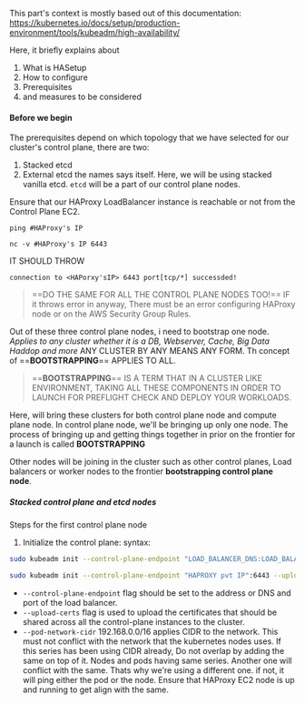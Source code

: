 This part's context is mostly based out of this documentation: https://kubernetes.io/docs/setup/production-environment/tools/kubeadm/high-availability/

Here, it briefly explains about
1) What is HASetup
2) How to configure
3) Prerequisites 
4) and measures to be considered
#### Before we begin[](https://kubernetes.io/docs/setup/production-environment/tools/kubeadm/high-availability/#before-you-begin)
The prerequisites depend on which topology that we have selected for our cluster's control plane, there are two:
1) Stacked etcd
2) External etcd
the names says itself. Here, we will be using stacked vanilla etcd. `etcd` will be a part of our control plane nodes.

Ensure that our HAProxy LoadBalancer instance is reachable or not from the Control Plane EC2. 
```
ping #HAProxy's IP
```
```
nc -v #HAProxy's IP 6443
```

  IT SHOULD THROW 
```
connection to <HAPorxy'sIP> 6443 port[tcp/*] successded!  
```
>==DO THE SAME FOR ALL THE CONTROL PLANE NODES TOO!==
>IF it throws error in anyway, There must be an error configuring HAProxy node or on the AWS Security Group Rules.

Out of these three control plane nodes, i need to bootstrap one node. *Applies to any cluster whether it is a DB, Webserver, Cache, Big Data Haddop and more* ANY CLUSTER BY ANY MEANS ANY FORM. Th concept of ==**BOOTSTRAPPING**== APPLIES TO ALL. 
> ==**BOOTSTRAPPING**== IS A TERM THAT IN A CLUSTER LIKE ENVIRONMENT, TAKING ALL THESE COMPONENTS IN ORDER TO LAUNCH FOR PREFLIGHT CHECK AND DEPLOY YOUR WORKLOADS.
> 
Here, will bring these clusters for both control plane node and compute plane node. In control plane node, we'll be bringing up only one node. The process of bringing up and getting things together in prior on the frontier for a launch is called **BOOTSTRAPPING**

Other nodes will be joining in the cluster such as other control planes, Load balancers or worker nodes to the frontier **bootstrapping control plane node**.
##### Stacked control plane and etcd nodes[](https://kubernetes.io/docs/setup/production-environment/tools/kubeadm/high-availability/#stacked-control-plane-and-etcd-nodes)
Steps for the first control plane node[](https://kubernetes.io/docs/setup/production-environment/tools/kubeadm/high-availability/#steps-for-the-first-control-plane-node)
1. Initialize the control plane:
syntax:
```sh
sudo kubeadm init --control-plane-endpoint "LOAD_BALANCER_DNS:LOAD_BALANCER_PORT" --upload-certs --pod-network-cidr 192.168.0.0/16
```
```sh
sudo kubeadm init --control-plane-endpoint "HAPROXY pvt IP":6443 --upload-certs --pod-network-cidr 192.168.0.0/16
```

- `--control-plane-endpoint` flag should be set to the address or DNS and port of the load balancer.
- `--upload-certs` flag is used to upload the certificates that should be shared across all the control-plane instances to the cluster.
- `--pod-network-cidr` 192.168.0.0/16 applies CIDR to the network. This must not conflict with the network that the kubernetes nodes uses. If this series has been using CIDR already, Do not overlap by adding the same on top of it. Nodes and pods having same series. Another one will conflict with the same. Thats why we're using a different one. if not, it will ping either the pod or the node.
Ensure that HAProxy EC2 node is up and running to get align with the same. 









